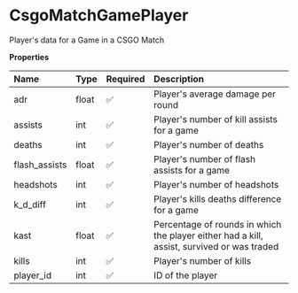 # CsgoMatchGamePlayer

Player's data for a Game in a CSGO Match

**Properties**

| Name          | Type  | Required | Description                                                                                |
| :------------ | :---- | :------- | :----------------------------------------------------------------------------------------- |
| adr           | float | ✅       | Player's average damage per round                                                          |
| assists       | int   | ✅       | Player's number of kill assists for a game                                                 |
| deaths        | int   | ✅       | Player's number of deaths                                                                  |
| flash_assists | float | ✅       | Player's number of flash assists for a game                                                |
| headshots     | int   | ✅       | Player's number of headshots                                                               |
| k_d_diff      | int   | ✅       | Player's kills deaths difference for a game                                                |
| kast          | float | ✅       | Percentage of rounds in which the player either had a kill, assist, survived or was traded |
| kills         | int   | ✅       | Player's number of kills                                                                   |
| player_id     | int   | ✅       | ID of the player                                                                           |

<!-- This file was generated by liblab | https://liblab.com/ -->
